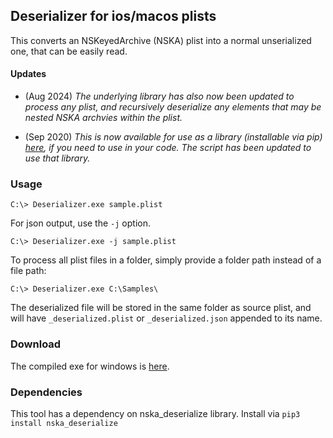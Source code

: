 ## Deserializer for ios/macos plists

This converts an NSKeyedArchive (NSKA) plist into a normal unserialized one, that can be easily read. 
#### Updates

- (Aug 2024) _The underlying library has also now been updated to process any plist, and recursively deserialize any elements that may be nested NSKA archvies within the plist._

- (Sep 2020) _This is now available for use as a library (installable via pip) [here](https://github.com/ydkhatri/nska_deserialize), if you need to use in your code. The script has been updated to use that library._


### Usage
```
C:\> Deserializer.exe sample.plist
```

For json output, use the `-j` option.
```
C:\> Deserializer.exe -j sample.plist
```

To process all plist files in a folder, simply provide a folder path instead of a file path:
```
C:\> Deserializer.exe C:\Samples\
```

The deserialized file will be stored in the same folder as source plist, and will have `_deserialized.plist` or `_deserialized.json` appended to its name.

### Download  
The compiled exe for windows is [here](https://github.com/ydkhatri/MacForensics/raw/master/Deserializer/deserializer.exe).

### Dependencies

This tool has a dependency on nska_deserialize library. Install via `pip3 install nska_deserialize`
